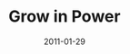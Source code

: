 ---
layout: message
category: message
series: "Grow Up"
title: "Grow in Power"
date: 2011-01-29
message_id: 655
---